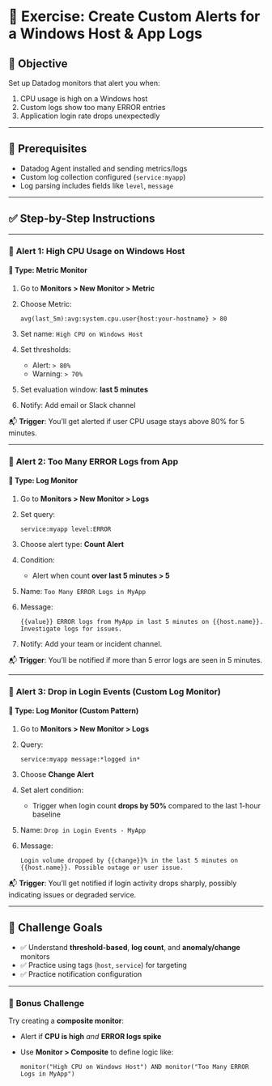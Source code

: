 # 🧪 **Exercise: Create Custom Alerts for a Windows Host & App Logs**

## 🎯 **Objective**

Set up Datadog monitors that alert you when:

1. CPU usage is high on a Windows host
2. Custom logs show too many ERROR entries
3. Application login rate drops unexpectedly

---

## 🧱 **Prerequisites**

* Datadog Agent installed and sending metrics/logs
* Custom log collection configured (`service:myapp`)
* Log parsing includes fields like `level`, `message`

---

## ✅ **Step-by-Step Instructions**

---

### 🔹 **Alert 1: High CPU Usage on Windows Host**

#### 📘 Type: **Metric Monitor**

1. Go to **Monitors > New Monitor > Metric**
2. Choose Metric:

   ```
   avg(last_5m):avg:system.cpu.user{host:your-hostname} > 80
   ```
3. Set name:
   `High CPU on Windows Host`
4. Set thresholds:

   * Alert: `> 80%`
   * Warning: `> 70%`
5. Set evaluation window: **last 5 minutes**
6. Notify: Add email or Slack channel

📬 **Trigger**: You’ll get alerted if user CPU usage stays above 80% for 5 minutes.

---

### 🔹 **Alert 2: Too Many ERROR Logs from App**

#### 📘 Type: **Log Monitor**

1. Go to **Monitors > New Monitor > Logs**
2. Set query:

   ```
   service:myapp level:ERROR
   ```
3. Choose alert type: **Count Alert**
4. Condition:

   * Alert when count **over last 5 minutes > 5**
5. Name:
   `Too Many ERROR Logs in MyApp`
6. Message:

   ```
   {{value}} ERROR logs from MyApp in last 5 minutes on {{host.name}}. Investigate logs for issues.
   ```
7. Notify: Add your team or incident channel.

📬 **Trigger**: You’ll be notified if more than 5 error logs are seen in 5 minutes.

---

### 🔹 **Alert 3: Drop in Login Events (Custom Log Monitor)**

#### 📘 Type: **Log Monitor (Custom Pattern)**

1. Go to **Monitors > New Monitor > Logs**
2. Query:

   ```
   service:myapp message:*logged in*
   ```
3. Choose **Change Alert**
4. Set alert condition:

   * Trigger when login count **drops by 50%** compared to the last 1-hour baseline
5. Name:
   `Drop in Login Events - MyApp`
6. Message:

   ```
   Login volume dropped by {{change}}% in the last 5 minutes on {{host.name}}. Possible outage or user issue.
   ```

📬 **Trigger**: You’ll get notified if login activity drops sharply, possibly indicating issues or degraded service.

---

## 🏁 **Challenge Goals**

* ✅ Understand **threshold-based**, **log count**, and **anomaly/change** monitors
* ✅ Practice using tags (`host`, `service`) for targeting
* ✅ Practice notification configuration

---

### 🧠 **Bonus Challenge**

Try creating a **composite monitor**:

* Alert if **CPU is high** *and* **ERROR logs spike**
* Use **Monitor > Composite** to define logic like:

  ```
  monitor("High CPU on Windows Host") AND monitor("Too Many ERROR Logs in MyApp")
  ```
